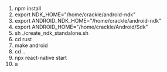1. npm install
2. export NDK_HOME="/home/crackle/android-ndk"
3. export ANDROID_NDK_HOME="/home/crackle/android-ndk"
4. export ANDROID_HOME="/home/crackle/Android/Sdk"
5. sh ./create_ndk_standalone.sh
6. cd rust 
7. make android
8. cd ..
9. npx react-native start
10. a
